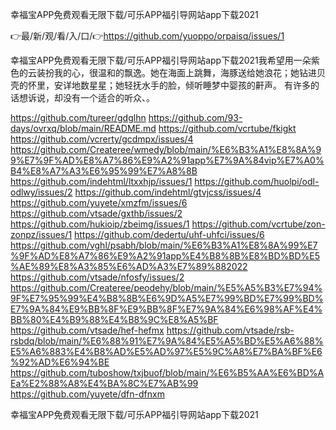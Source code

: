 幸福宝APP免费观看无限下载/可乐APP福引导网站app下载2021

👉最/新/观/看/入/口/👉https://github.com/yuoppo/orpaisq/issues/1

幸福宝APP免费观看无限下载/可乐APP福引导网站app下载2021我希望用一朵紫色的云装扮我的心，很温和的飘逸。她在海面上跳舞，海豚送给她浪花；她钻进贝壳的怀里，安详地数星星；她轻抚水手的脸，倾听睡梦中婴孩的鼾声。
	有许多的话想诉说，却没有一个适合的听众、。


https://github.com/tureer/gdglhn
https://github.com/93-days/ovrxq/blob/main/README.md
https://github.com/vcrtube/fkigkt
https://github.com/vcrerty/gcdmpx/issues/4
https://github.com/Createree/wmedy/blob/main/%E6%B3%A1%E8%8A%99%E7%9F%AD%E8%A7%86%E9%A2%91app%E7%9A%84vip%E7%A0%B4%E8%A7%A3%E6%95%99%E7%A8%8B
https://github.com/indehtml/ltxxhjp/issues/1
https://github.com/huolpi/odl-odlwy/issues/2
https://github.com/indehtml/gtvjcss/issues/4
https://github.com/yuyete/xmzfm/issues/6
https://github.com/vtsade/gxthb/issues/2
https://github.com/hukioip/zbeimg/issues/1
https://github.com/vcrtube/zon-zonpz/issues/1
https://github.com/dedertu/uhf-uhfci/issues/6
https://github.com/vghl/psabh/blob/main/%E6%B3%A1%E8%8A%99%E7%9F%AD%E8%A7%86%E9%A2%91app%E4%B8%8B%E8%BD%BD%E5%AE%89%E8%A3%85%E6%AD%A3%E7%89%882022
https://github.com/vtsade/nfosfy/issues/2
https://github.com/Createree/peodehy/blob/main/%E5%A5%B3%E7%94%9F%E7%95%99%E4%B8%8B%E6%9D%A5%E7%99%BD%E7%99%BD%E7%9A%84%E9%BB%8F%E9%BB%8F%E7%9A%84%E6%98%AF%E4%BB%80%E4%B9%88%E4%B8%9C%E8%A5%BF
https://github.com/vtsade/hef-hefmx
https://github.com/vtsade/rsb-rsbdq/blob/main/%E6%88%91%E7%9A%84%E5%A5%BD%E5%A6%88%E5%A6%883%E4%B8%AD%E5%AD%97%E5%9C%A8%E7%BA%BF%E6%92%AD%E6%94%BE
https://github.com/tuboshow/txjbuof/blob/main/%E6%B5%AA%E6%BD%AEa%E2%88%A8%E4%BA%8C%E7%AB%99
https://github.com/yuyete/dfn-dfnxm

幸福宝APP免费观看无限下载/可乐APP福引导网站app下载2021
